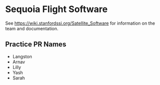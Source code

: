 # Sequoia Flight Software

See <https://wiki.stanfordssi.org/Satellite_Software> for information on the team and documentation.
## Practice PR Names
- Langston
- Arnav
- Lilly
- Yash
- Sarah
